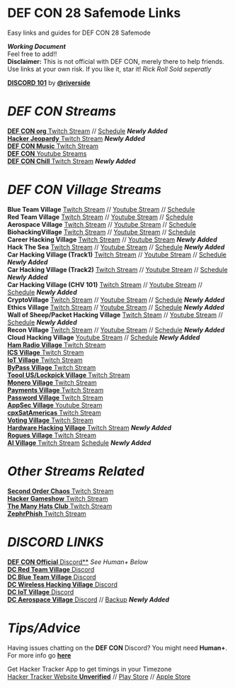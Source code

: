 # DEF CON 28 Safemode Links
Easy links and guides for DEF CON 28 Safemode  

***Working Document***  
Feel free to add!!  
**Disclaimer:** This is not official with DEF CON, merely there to help friends. Use links at your own risk. If you like it, star it! *Rick Roll Sold seperatly*

**[DISCORD 101](https://github.com/wallofsheep/discord101/blob/master/DC_Discord_101_20200617.pdf)** by **[@riverside](https://twitter.com/wallofsheep)**  


# ***DEF CON Streams***  

[**DEF CON org** Twitch Stream](https://www.twitch.tv/defconorg) // [Schedule](https://info.defcon.org/)  ***Newly Added***  
[**Hacker Jeopardy** Twitch Stream](https://www.twitch.tv/dfiutv) ***Newly Added***    
[**DEF CON Music** Twitch Stream](https://www.twitch.tv/defcon_music)  
[**DEF CON** Youtube Streams](https://www.youtube.com/user/DEFCONConference)   
[**DEF CON Chill** Twitch Stream](https://www.twitch.tv/defcon_chill)  ***Newly Added***    


# ***DEF CON Village Streams***  

**Blue Team Village** [Twitch Stream](https://www.twitch.tv/blueteamvillage) // [Youtube Stream](https://www.youtube.com/channel/UCk4dddMFiso_hgt0ViSPNpQ) // [Schedule](https://cfc.blueteamvillage.org/call-for-content-2020/schedule/#2020-08-07)        
**Red Team Village**  [Twitch Stream](https://www.twitch.tv/redteamvillage) // [Youtube Stream](https://www.youtube.com/channel/UC8nq3PX9coMiqgKH6fw-VCQ) // [Schedule](https://redteamvillage.io/schedule.html)  
**Aerospace Village** [Twitch Stream](https://www.twitch.tv/aerospacevillage) // [Youtube Stream](https://www.youtube.com/channel/UC0NxjsvnBmhiCy2P8LHsXpw) // [Schedule](https://aerospacevillage.org/def-con-28-schedule/)    
**BiohackingVillage** [Twitch Stream](https://m.twitch.tv/biohackingvillage/profile) // [Youtube Stream](https://www.youtube.com/channel/UCm1Kas76P64rs2s1LUA6s2Q?sub_confirmation=1) // [Schedule](https://www.villageb.io/speaker-schedule)   
**Career Hacking Village** [Twitch Stream](https://www.twitch.tv/careerhackingvillage) // [Youtube Stream](https://www.youtube.com/channel/UCxF_PpndJEoi4fsrQx6yuQw) ***Newly Added***    
**Hack The Sea** [Twitch Stream](https://www.twitch.tv/hackthesea) // [Youtube Stream](https://www.youtube.com/channel/UC5htD_rPiP8N7v8VQKyJkOQ?view_as=subscriber) // [Schedule](https://hackthesea.org/schedule-2020/) ***Newly Added***  
**Car Hacking Village (Track1)** [Twitch Stream](https://www.twitch.tv/chvtrack001) // [Youtube Stream](https://www.youtube.com/watch?v=VvojAHUej1Q) // [Schedule](https://www.carhackingvillage.com/)  ***Newly Added***  
**Car Hacking Village (Track2)** [Twitch Stream](https://www.twitch.tv/chvtrack002) // [Youtube Stream](https://www.youtube.com/watch?v=5DYhXbWkWoA) // [Schedule](https://www.carhackingvillage.com/)  ***Newly Added***  
**Car Hacking Village (CHV 101)** [Twitch Stream](https://www.twitch.tv/chv101) // [Youtube Stream](https://www.youtube.com/watch?v=N4y_K4GGsLs) // [Schedule](https://www.carhackingvillage.com/)  ***Newly Added***    
**CryptoVillage** [Twitch Stream](https://www.twitch.tv/cryptovillage/) // [Youtube Stream](https://youtube.com/c/CryptoVillage) //  [Schedule](https://cryptovillage.org/dc28/) ***Newly Added***          
**Ethics Village** [Twitch Stream](https://www.twitch.tv/ethicsvillage) // [Youtube Stream](https://www.youtube.com/channel/UCFHR_XHI16-ik8qqtfOSBHw) // [Schedule](http://ethicsvillage.org/#sched) ***Newly Added***  
**Wall of Sheep/Packet Hacking Village** [Twitch Steam](https://www.twitch.tv/wallofsheep) // [Youtube Stream](https://www.youtube.com/wallofsheep) // [Schedule](https://www.wallofsheep.com/pages/dc28) ***Newly Added***  
**Recon Village** [Twitch Stream](https://www.twitch.tv/reconvillage) // [Youtube Stream](https://www.youtube.com/channel/UC0M1k0PpjCXJR2xDEfD6Jlw) // [Schedule](https://www.reconvillage.org/talks.html) ***Newly Added***  
**Cloud Hacking Village** [Youtube Stream](https://www.youtube.com/channel/UCupKln6fqF9tBTweRE6xNDQ) // [Schedule](https://cloud-village.org/) ***Newly Added***  
[**Ham Radio Village** Twitch Stream ](https://www.twitch.tv/HamRadioVillage)    
[**ICS Village** Twitch Stream](https://www.twitch.tv/ics_village)  
[**IoT Village** Twitch Stream](https://www.twitch.tv/iotvillage)  
[**ByPass Village** Twitch Stream](https://www.twitch.tv/bypassvillage/)  
[**Toool US/Lockpick Village** Twitch Stream](https://www.twitch.tv/toool_us)  
[**Monero Village** Twitch Stream](https://www.twitch.tv/monerovillage/)  
[**Payments Village** Twitch Stream](https://www.twitch.tv/paymentvillage)  
[**Password Village** Twitch Stream](https://www.twitch.tv/passwordvillage)  
[**AppSec Village** Youtube Stream](https://www.youtube.com/channel/UCpT8Ll0b9ZLj1DeEQQz7f0A)  
[**cpxSatAmericas** Twitch Stream](https://www.twitch.tv/cpxsatamericas)  
[**Voting Village** Twitch Stream](https://www.twitch.tv/votingvillagedc)   
[**Hardware Hacking Village** Twitch Stream](https://www.twitch.tv/dchhv)  ***Newly Added***  
[**Rogues Village** Twitch Stream](https://www.twitch.tv/roguesvillage)   
[**AI Village** Twitch Stream](https://www.twitch.tv/aivillage) [Schedule](https://aivillage.org/events/2020/8/4/ai-village-def-con-28-safe-mode) ***Newly Added***  




# ***Other Streams Related***  

[**Second Order Chaos** Twitch Stream](https://www.twitch.tv/2ocstream)   
[**Hacker Gameshow** Twitch Stream](https://www.twitch.tv/hackergameshows)  
[**The Many Hats Club** Twitch Stream](https://www.twitch.tv/themanyhatsclub)   
[**ZephrPhish** Twitch Stream](https://www.twitch.tv/zephrphish)  

# ***DISCORD LINKS***  

[**DEF CON Official** Discord**](https://discord.gg/defcon)  *See Human+ Below*  
[**DC Red Team Village** Discord](https://discord.gg/redteamvillage)    
[**DC Blue Team Village** Discord](https://discord.com/invite/blueteamvillage)    
[**DC Wireless Hacking Village** Discord](https://discord.gg/TE55yvh)    
[**DC IoT Village** Discord](https://www.iotvillage.org/discord/)  
[**DC Aerospace Village** Discord](https://discord.gg/gV4EWuk)  // [Backup](https://aerospacevillage.org/defcon-28/) ***Newly Added***  

# ***Tips/Advice***  

Having issues chatting on the **DEF CON** Discord? You might need **Human+**. For more info go **[here](https://defcon.org/html/defcon-safemode/dc-safemode-plus.html)**  

Get Hacker Tracker App to get timings in your Timezone    
[Hacker Tracker Website **Unverified**](https://hackertracker.info/) // [Play Store](https://play.google.com/store/apps/details?id=com.shortstack.hackertracker&hl=en_ZA) // [Apple Store](https://apps.apple.com/us/app/hackertracker/id1021141595) 
 
